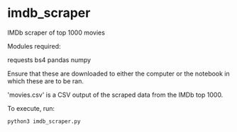 # imdb_scraper
IMDb scraper of top 1000 movies 

Modules required: 

  requests
  bs4
  pandas
  numpy
  
Ensure that these are downloaded to either the computer or the notebook in which these are to be ran. 

'movies.csv' is a CSV output of the scraped data from the IMDb top 1000. 

To execute, run: 

`python3 imdb_scraper.py`
